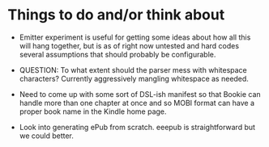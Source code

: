 # Things to do and/or think about
  
* Emitter experiment is useful for getting some ideas about how all this will
  hang together, but is as of right now untested and hard codes several
  assumptions that should probably be configurable.

* QUESTION: To what extent should the parser mess with whitespace characters?
  Currently aggressively mangling whitespace as needed.

* Need to come up with some sort of DSL-ish manifest so that Bookie can handle
  more than one chapter at once and so MOBI format can have a proper book name
  in the Kindle home page.

* Look into generating ePub from scratch. eeepub is straightforward but we could
  better.
